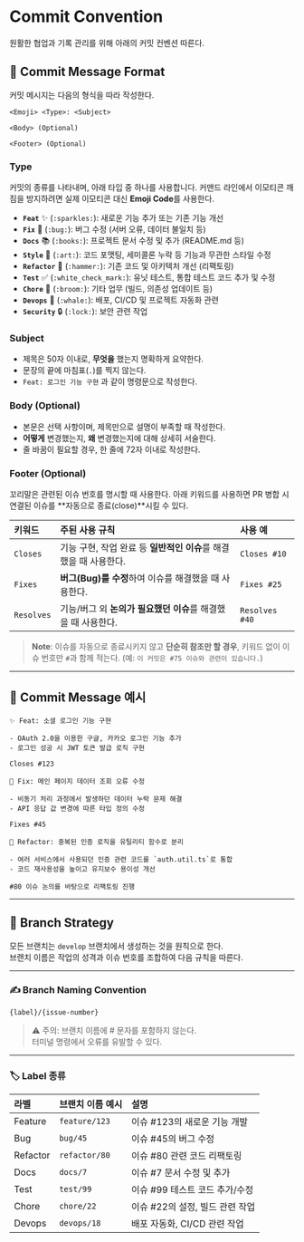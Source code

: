 # Commit Convention

원활한 협업과 기록 관리를 위해 아래의 커밋 컨벤션 따른다.

## 📌 Commit Message Format

커밋 메시지는 다음의 형식을 따라 작성한다.

```
<Emoji> <Type>: <Subject>

<Body> (Optional)

<Footer> (Optional)
```

### **Type**

커밋의 종류를 나타내며, 아래 타입 중 하나를 사용합니다. 커맨드 라인에서 이모티콘 깨짐을 방지하려면 실제 이모티콘 대신 **Emoji Code**를 사용한다.

-   **`Feat`** ✨ (`:sparkles:`): 새로운 기능 추가 또는 기존 기능 개선
-   **`Fix`** 🐞 (`:bug:`): 버그 수정 (서버 오류, 데이터 불일치 등)
-   **`Docs`** 📚 (`:books:`): 프로젝트 문서 수정 및 추가 (README.md 등)
-   **`Style`** 🎨 (`:art:`): 코드 포맷팅, 세미콜론 누락 등 기능과 무관한 스타일 수정
-   **`Refactor`** 🔨 (`:hammer:`): 기존 코드 및 아키텍처 개선 (리팩토링)
-   **`Test`** ✅ (`:white_check_mark:`): 유닛 테스트, 통합 테스트 코드 추가 및 수정
-   **`Chore`** 🧹 (`:broom:`): 기타 업무 (빌드, 의존성 업데이트 등)
-   **`Devops`** 🐳 (`:whale:`): 배포, CI/CD 및 프로젝트 자동화 관련
-   **`Security`** 🔒 (`:lock:`): 보안 관련 작업

### **Subject**

-   제목은 50자 이내로, **무엇을** 했는지 명확하게 요약한다.
-   문장의 끝에 마침표(`.`)를 찍지 않는다.
-   `Feat: 로그인 기능 구현` 과 같이 명령문으로 작성한다.

### **Body (Optional)**

-   본문은 선택 사항이며, 제목만으로 설명이 부족할 때 작성한다.
-   **어떻게** 변경했는지, **왜** 변경했는지에 대해 상세히 서술한다.
-   줄 바꿈이 필요할 경우, 한 줄에 72자 이내로 작성한다.

### **Footer (Optional)**

꼬리말은 관련된 이슈 번호를 명시할 때 사용한다. 아래 키워드를 사용하면 PR 병합 시 연결된 이슈를 **자동으로 종료(close)**시킬 수 있다.

| 키워드 | 주된 사용 규칙 | 사용 예 |
| :--- | :--- | :--- |
| `Closes` | 기능 구현, 작업 완료 등 **일반적인 이슈**를 해결했을 때 사용한다. | `Closes #10` |
| `Fixes` | **버그(Bug)를 수정**하여 이슈를 해결했을 때 사용한다. | `Fixes #25` |
| `Resolves`| 기능/버그 외 **논의가 필요했던 이슈**를 해결했을 때 사용한다. | `Resolves #40` |

> **Note**: 이슈를 자동으로 종료시키지 않고 **단순히 참조만 할 경우**, 키워드 없이 이슈 번호만 `#`과 함께 적는다. (예: `이 커밋은 #75 이슈와 관련이 있습니다.`)

---

## 📝 Commit Message 예시

```
✨ Feat: 소셜 로그인 기능 구현

- OAuth 2.0을 이용한 구글, 카카오 로그인 기능 추가
- 로그인 성공 시 JWT 토큰 발급 로직 구현

Closes #123
```

```
🐞 Fix: 메인 페이지 데이터 조회 오류 수정

- 비동기 처리 과정에서 발생하던 데이터 누락 문제 해결
- API 응답 값 변경에 따른 타입 정의 수정

Fixes #45
```

```
🔨 Refactor: 중복된 인증 로직을 유틸리티 함수로 분리

- 여러 서비스에서 사용되던 인증 관련 코드를 `auth.util.ts`로 통합
- 코드 재사용성을 높이고 유지보수 용이성 개선

#80 이슈 논의를 바탕으로 리팩토링 진행
```

---

## 🌿 Branch Strategy
모든 브랜치는 `develop` 브랜치에서 생성하는 것을 원칙으로 한다. <br>
브랜치 이름은 작업의 성격과 이슈 번호를 조합하여 다음 규칙을 따른다.

---

### ✍️ Branch Naming Convention
```
{label}/{issue-number}
```
> ⚠️ 주의: 브랜치 이름에 # 문자를 포함하지 않는다. <br>
터미널 명령에서 오류를 유발할 수 있다.

---
### 🏷️ Label 종류

| 라벨 | 브랜치 이름 예시 | 설명 |
| :--- | :--- | :--- |
| Feature | `feature/123` | 이슈 #123의 새로운 기능 개발 |
| Bug | `bug/45` | 이슈 #45의 버그 수정 |
| Refactor| `refactor/80` | 이슈 #80 관련 코드 리팩토링 |
| Docs | `docs/7` | 이슈 #7 문서 수정 및 추가 |
| Test | `test/99` | 이슈 #99 테스트 코드 추가/수정 |
| Chore | `chore/22` | 이슈 #22의 설정, 빌드 관련 작업 |
| Devops | `devops/18` | 배포 자동화, CI/CD 관련 작업 |
